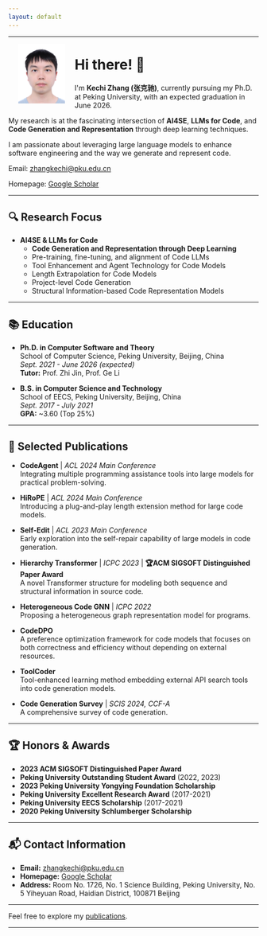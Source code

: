 ```yaml
---
layout: default
---
```


---

<img align="left" src="assets/photo.png" height="120" hspace="20">

# Hi there! 👋


I'm **Kechi Zhang (张克驰)**, currently pursuing my Ph.D. at Peking University, with an expected graduation in June 2026. 

My research is at the fascinating intersection of **AI4SE**, **LLMs for Code**, and **Code Generation and Representation** through deep learning techniques. 

I am passionate about leveraging large language models to enhance software engineering and the way we generate and represent code.

Email: zhangkechi@pku.edu.cn

Homepage: [Google Scholar](https://scholar.google.com/citations?user=6AuwtXwAAAAJ&hl=en)

---

## 🔍 **Research Focus**

- **AI4SE & LLMs for Code**
  - **Code Generation and Representation through Deep Learning**
  - Pre-training, fine-tuning, and alignment of Code LLMs
  - Tool Enhancement and Agent Technology for Code Models
  - Length Extrapolation for Code Models
  - Project-level Code Generation
  - Structural Information-based Code Representation Models

---

## 📚 **Education**

- **Ph.D. in Computer Software and Theory**  
  School of Computer Science, Peking University, Beijing, China  
  *Sept. 2021 - June 2026 (expected)*  
  **Tutor:** Prof. Zhi Jin, Prof. Ge Li

- **B.S. in Computer Science and Technology**  
  School of EECS, Peking University, Beijing, China  
  *Sept. 2017 - July 2021*  
  **GPA:** ~3.60 (Top 25%)

---

## 📝 **Selected Publications**

- **CodeAgent** | *ACL 2024 Main Conference*  
  Integrating multiple programming assistance tools into large models for practical problem-solving.
  
- **HiRoPE** | *ACL 2024 Main Conference*  
  Introducing a plug-and-play length extension method for large code models.
  
- **Self-Edit** | *ACL 2023 Main Conference*  
  Early exploration into the self-repair capability of large models in code generation.
  
- **Hierarchy Transformer** | *ICPC 2023* | **🏆ACM SIGSOFT Distinguished Paper Award**  
  A novel Transformer structure for modeling both sequence and structural information in source code.
  
- **Heterogeneous Code GNN** | *ICPC 2022*  
  Proposing a heterogeneous graph representation model for programs.

- **CodeDPO**  
  A preference optimization framework for code models that focuses on both correctness and efficiency without depending on external resources.
  
- **ToolCoder**  
  Tool-enhanced learning method embedding external API search tools into code generation models.
  
- **Code Generation Survey** | *SCIS 2024, CCF-A*  
  A comprehensive survey of code generation.

---

## 🏆 **Honors & Awards**

- **2023 ACM SIGSOFT Distinguished Paper Award**
- **Peking University Outstanding Student Award** (2022, 2023)
- **2023 Peking University Yongying Foundation Scholarship**
- **Peking University Excellent Research Award** (2017-2021)
- **Peking University EECS Scholarship** (2017-2021)
- **2020 Peking University Schlumberger Scholarship**

---

## 📬 **Contact Information**

- **Email:** [zhangkechi@pku.edu.cn](mailto:zhangkechi@pku.edu.cn)  
- **Homepage:** [Google Scholar](https://scholar.google.com/citations?user=6AuwtXwAAAAJ)  
- **Address:** Room No. 1726, No. 1 Science Building, Peking University, No. 5 Yiheyuan Road, Haidian District, 100871 Beijing

---

Feel free to explore my [publications](/publications/).

---
